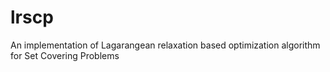 # lrscp
An implementation of Lagarangean relaxation based optimization algorithm for Set Covering Problems
